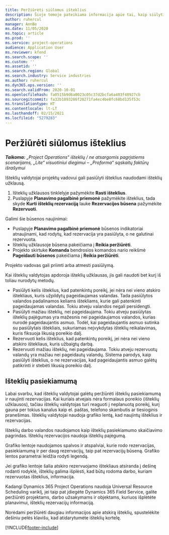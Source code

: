 ```yaml
---
title: Peržiūrėti siūlomus išteklius
description: Šioje temoje pateikiama informacija apie tai, kaip siūlyti projekto išteklius.
author: ruhercul
manager: AnnBe
ms.date: 11/05/2020
ms.topic: article
ms.prod: ''
ms.service: project-operations
audience: Application User
ms.reviewer: kfend
ms.search.scope: ''
ms.custom: ''
ms.assetid: ''
ms.search.region: Global
ms.search.industry: Service industries
ms.author: ruhercul
ms.dyn365.ops.version: ''
ms.search.validFrom: 2020-10-01
ms.openlocfilehash: fa0515b9d6a0023c05c37d2bcfa6a403f48927cb
ms.sourcegitcommit: fa32b1893286f20271fa4ec4be8fc68bd135f53c
ms.translationtype: HT
ms.contentlocale: lt-LT
ms.lasthandoff: 02/15/2021
ms.locfileid: "5279283"
---
```

# <a name="review-proposed-resources"></a>Peržiūrėti siūlomus išteklius

_**Taikoma:** „Project Operations“ išteklių / ne atsargomis pagrįstiems scenarijams, „Lite“ visuotiniui diegimui – „Proforma“ sąskaitų faktūrų išrašymui_

Išteklių valdytojai projektų vadovui gali pasiūlyti išteklius naudodami išteklių užklausą.

1. Išteklių užklausos tinklelyje pažymėkite **Rasti išteklius**.
2. Puslapyje **Planavimo pagalbinė priemonė** pažymėkite išteklius, tada skyde **Kurti išteklių rezervaciją** lauke **Rezervacijos būsena** pažymėkite **Rezervuoti**.

Galimi šie būsenos naujinimai:

- Puslapyje **Planavimo pagalbinė priemonė** būsenos indikatoriai atnaujinami, kad rodytų, kad rezervacija yra pasiūlyta, o ne galutinai rezervuota.
- Išteklių užklausoje būsena pakeičiama į **Reikia peržiūrėti**.
- Projekto skirtuke **Komanda** bendrosios komandos nario reikšmė **Pageidauti būsenos** pakeičiama į **Reikia peržiūrėti**.

Projekto vadovas gali priimti arba atmesti pasiūlymą.

Kai išteklių valdytojas apdoroja išteklių užklausas, jis gali naudoti bet kurį iš toliau nurodytų metodų.

- Pasiūlyti kelis išteklius, kad patenkintų poreikį, jei nėra nei vieno atskiro ištekliaus, kuris užpildytų pageidaujamas valandas. Tada pasiūlytos valandos padalinamos keliams ištekliams, kurie gali patenkinti pageidaujamas valandas. Tokiu atveju valandos negali persidengti.
- Pasiūlyti mažiau išteklių, nei pageidaujama. Tokiu atveju pasiūlytas išteklių pajėgumas yra mažesnis nei pageidaujamos valandos, kurias nurodė pageidaujantis asmuo. Todėl, kai pageidaujantis asmuo sutinka su pasiūlytais ištekliais, sukuriamas neįvykdytas išteklių reikalavimas, kuris fiksuoja likusią poreikio dalį.
- Rezervuoti kelis išteklius, kad patenkintų poreikį, jei nėra nei vieno atskiro ištekliaus, kuris užbaigtų darbą.
- Rezervuoti mažiau išteklių, nei pageidaujama. Tokiu atveju rezervuotų valandų yra mažiau nei pageidautų valandų. Sistema parodys, kaip pasiūlyti išteklius, o ne rezervacijas, kad pageidaujantis asmuo galėtų patikrinti ir stebėti likusią poreikio dalį.

## <a name="resource-availability"></a>Išteklių pasiekiamumą

Labai svarbu, kad išteklių valdytojai galėtų peržiūrėti išteklių pasiekiamumą ir naujinti rezervacijas. Kai kuriais atvejais nėra formalaus poreikio (išteklių užklausos), tačiau išteklių valdytojas turi reaguoti į neplanuotą poreikį, kurį gauna per tokius kanalus kaip el. paštas, telefono skambutis ar tiesioginis pranešimas. Išteklių valdytojai naudoja grafiko lentą, kad naujintų išteklius ir rezervacijas.

Išteklių darbo valandos naudojamos kaip išteklių pasiekiamumo skaičiavimo pagrindas. Išteklių rezervacijos naudoja išteklių pajėgumą.

Grafiko lentoje naudojamos spalvos ir atspalviai, kurie rodo rezervacijas, pasiekiamumą ir per daug rezervacijų, taip pat rezervacijų būseną. Grafiko lentos parametrai leidžia rodyti legendą.

Jei grafiko lentoje šalia atskiro rezervuojamo ištekliaus atsiranda į dešinę rodanti rodyklė, išteklių galima išplėsti, kad būtų rodoma darbo, kuriam rezervuotas išteklius, informacija.

Kadangi Dynamics 365 Project Operations naudoja Universal Resource Scheduling variklį, jei taip pat įdiegėte Dynamics 365 Field Service, galite peržiūrėti projektams, darbo užsakymams ir objektams, kuriuos išplėtėte planavimui, išteklių rezervacijų informaciją.

Norėdami peržiūrėti daugiau informacijos apie atskirą išteklių, spustelėkite dešiniu pelės klavišu, kad atidarytumėte išteklių kortelę.



[!INCLUDE[footer-include](../includes/footer-banner.md)]